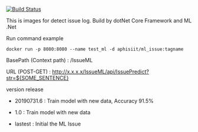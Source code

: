 [![Build Status](https://dev.azure.com/aphisiit/ML_Issue_Detection/_apis/build/status/aphisiit.ML_Issue_Detection?branchName=master)](https://dev.azure.com/aphisiit/ML_Issue_Detection/_build/latest?definitionId=6&branchName=master)

This is images for detect issue log. Build by dotNet Core Framework and ML .Net

Run command example

`docker run -p 8080:8080 --name test_ml -d aphisiit/ml_issue:tagname`

BasePath (Context path) : /IssueML

URL (POST-GET) : http://x.x.x.x/IssueML/api/IssuePredict?str=${SOME_SENTENCE} 

version release

- 20190731.6 : Train model with new data, Accuracy 91.5%

- 1.0 : Train model with new data

- lastest : Initial the ML Issue
